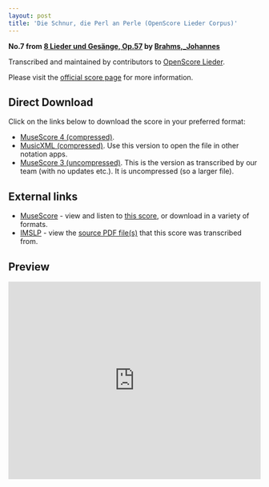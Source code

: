 ```yaml
---
layout: post
title: 'Die Schnur, die Perl an Perle (OpenScore Lieder Corpus)'
---
```


__No.7 from [8 Lieder und Gesänge, Op.57](https://fourscoreandmore.org/openscore/lieder/Brahms%2C_Johannes/8_Lieder_und_Ges%C3%A4nge%2C_Op.57/) by [Brahms,_Johannes](https://fourscoreandmore.org/openscore/lieder/Brahms%2C_Johannes)__

Transcribed and maintained by contributors to [OpenScore Lieder].

Please visit the [official score page] for more information.

[official score page]: https://musescore.com/openscore-lieder-corpus/scores/5071678
[OpenScore Lieder]: https://musescore.com/openscore-lieder-corpus

## Direct Download

Click on the links below to download the score in your preferred format:
- [MuseScore 4 (compressed)](https://fourscoreandmore.org/openscore/lieder/Brahms%2C_Johannes/8_Lieder_und_Ges%C3%A4nge%2C_Op.57/7_Die_Schnur%2C_die_Perl_an_Perle.mscz).
- [MusicXML (compressed)](https://fourscoreandmore.org/openscore/lieder/Brahms%2C_Johannes/8_Lieder_und_Ges%C3%A4nge%2C_Op.57/7_Die_Schnur%2C_die_Perl_an_Perle.mxl). Use this version to open the file in other notation apps.
- [MuseScore 3 (uncompressed)](https://raw.githubusercontent.com/OpenScore/Lieder/refs/heads/main/scores/Brahms%2C_Johannes/8_Lieder_und_Ges%C3%A4nge%2C_Op.57/7_Die_Schnur%2C_die_Perl_an_Perle/lc5071678.mscx). This is the version as transcribed by our team (with no updates etc.). It is uncompressed (so a larger file).

## External links

- [MuseScore] - view and listen to [this score][MuseScore], or download in a variety of formats.
- [IMSLP] - view the [source PDF file(s)][IMSLP] that this score was transcribed from.

[MuseScore]: https://musescore.com/score/5071678
[IMSLP]: https://imslp.org/wiki/Special:ReverseLookup/81926

## Preview

<iframe width="100%" height="394" src="https://musescore.com/openscore-lieder-corpus/scores/5071678/embed" frameborder="0" allowfullscreen allow="autoplay; fullscreen"></iframe>
